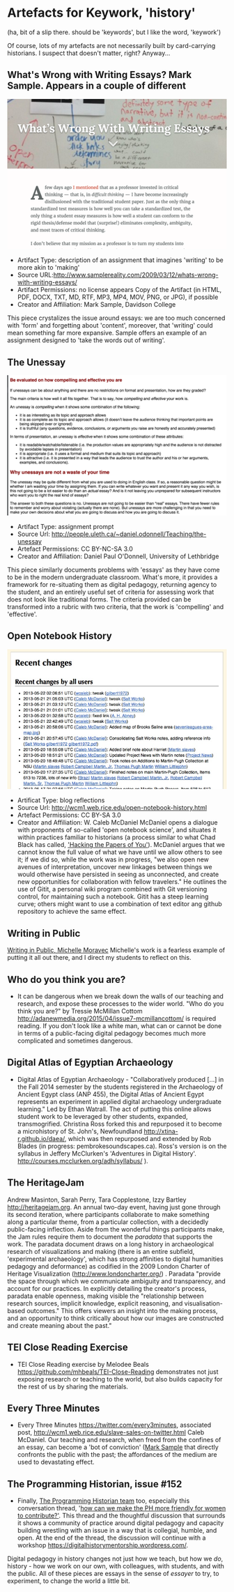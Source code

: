 
# Artefacts for Keywork, 'history'

(ha, bit of a slip there. should be 'keywords', but I like the word, 'keywork')

Of course, lots of my artefacts are not necessarily built by card-carrying historians. I suspect that doesn't matter, right? Anyway...

## What's Wrong with Writing Essays? Mark Sample. Appears in a couple of different
![img](/img/history-MarkSample-wrong-with-essays.png)
+ Artifact Type: description of an assignment that imagines 'writing' to be more akin to 'making'
+ Source URL:http://www.samplereality.com/2009/03/12/whats-wrong-with-writing-essays/
+ Artifact Permissions: no license appears
Copy of the Artifact (in HTML, PDF, DOCX, TXT, MD, RTF, MP3, MP4, MOV, PNG, or JPG), if possible
+ Creator and Affiliation: Mark Sample, Davidson College

This piece crystalizes the issue around essays: we are too much concerned with 'form' and forgetting about 'content', moreover, that 'writing' could mean something far more expansive. Sample offers an example of an assignment designed to 'take the words out of writing'.

## The Unessay
![img](/img/history-odonnell-unessay.png)
+ Artifact Type: assignment prompt
+ Source Url: http://people.uleth.ca/~daniel.odonnell/Teaching/the-unessay
+ Artefact Permissions: CC BY-NC-SA 3.0
+ Creator and Affiliation: Daniel Paul O'Donnell, University of Lethbridge

This piece similarly documents problems with 'essays' as they have come to be in the modern undergraduate classroom. What's more, it provides a framework for re-situating them as digital pedagogy, returning agency to the student, and an entirely useful set of criteria for assessing work that does not look like traditional forms. The criteria provided can be transformed into a rubric with two criteria, that the work is 'compelling' and 'effective'.

## Open Notebook History
![img](/img/history-wcalebmcdaniel-wiki-screenshot.png)
+ Artificat Type: blog reflections
+ Source Url: http://wcm1.web.rice.edu/open-notebook-history.html
+ Artefact Permissions: CC BY-SA 3.0
+ Creator and Affiliation: W. Caleb McDaniel
McDaniel opens a dialogue with proponents of so-called 'open notebook science', and situates it within practices familiar to historians (a process similar to what Chad Black has called, ['Hacking the Papers of You'](https://parezcoydigo.wordpress.com/2010/05/28/the-individual-research-archive-hacking-the-papers-of-you/)). McDaniel argues that we cannot know the full value of what we have until we allow others to see it; if we did so, while the work was in progress, "we also open new avenues of interpretation, uncover new linkages between things we would otherwise have persisted in seeing as unconnected, and create new opportunities for collaboration with fellow travelers." He outlines the use of Gitit, a personal wiki program combined with Git versioning control, for maintaining such a notebook. Gitit has a steep learning curve; others might want to use a combination of text editor ang github repository to achieve the same effect.

## Writing in Public
[Writing in Public, Michelle Moravec](http://michellemoravec.com/michelle-moravec/) Michelle's work is a fearless example of putting it all out there, and I direct my students to reflect on this.

## Who do you think you are?
+ It can be dangerous when we break down the walls of our teaching and research, and expose these processes to the wider world. "Who do you think you are?" by Tressie McMillan Cottom http://adanewmedia.org/2015/04/issue7-mcmillancottom/ is required reading. If you don't look like a white man, what can or cannot be done in terms of a public-facing digital pedagogy becomes much more complicated and sometimes dangerous.

## Digital Atlas of Egyptian Archaeology
+ Digital Atlas of Egyptian Archaeology - "Collaboratively produced [...] in the Fall 2014 semester by the students registered in the Archaeology of Ancient Egypt class (ANP 455), the Digital Atlas of Ancient Egypt represents an experiment in applied digital archaeology undergraduate learning." Led by Ethan Watrall. The act of putting this online allows student work to be leveraged by other students, expanded, transmogrified. Christina Ross forked this and repurposed it to become a microhistory of St. John's, Newfoundland http://xtina-r.github.io/daea/, which was then repurposed and extended by Rob Blades (in progress: pembrokesoundscapes.ca). Ross's version is on the syllabus in Jeffery McClurken's 'Adventures in Digital History'. http://courses.mcclurken.org/adh/syllabus/ ).

## The HeritageJam
Andrew Masinton, Sarah Perry, Tara Copplestone, Izzy Bartley http://heritagejam.org. An annual two-day event, having just gone through its second iteration, where participants collaborate to make something along a particular theme, from a particular collection, with a decidedly public-facing inflection. Aside from the wonderful things participants make, the Jam rules require them to document the _paradata_ that supports the work. The paradata document draws on a long history in archaeological research of visualizations and making (there is an entire subfield, 'experimental archaeology', which has strong affinities to digital humanities pedagogy and deformance) as codified in the 2009 London Charter of Heritage Visualization (http://www.londoncharter.org/) . Paradata "provide the space through which we communicate ambiguity and transparency, and account for our practices. In explicitly detailing the creator's process, paradata enable openness, making visible the "relationship between research sources, implicit knowledge, explicit reasoning, and visualisation-based outcomes." This offers viewers an insight into the making process, and an opportunity to think critically about how our images are constructed and create meaning about the past."

## TEI Close Reading Exercise
+ TEI Close Reading exercise by Melodee Beals https://github.com/mhbeals/TEI-Close-Reading demonstrates not just exposing research or teaching to the world, but also builds capacity for the rest of us by sharing the materials.

## Every Three Minutes
+ Every Three Minutes https://twitter.com/every3minutes, associated post, http://wcm1.web.rice.edu/slave-sales-on-twitter.html Caleb McDaniel. Our teaching and research, when freed from the confines of an essay, can become a 'bot of conviction' ([Mark Sample]( https://medium.com/@samplereality/a-protest-bot-is-a-bot-so-specific-you-cant-mistake-it-for-bullshit-90fe10b7fbaa#.k7zhd3p6e) that directly confronts the public with the past; the affordances of the medium are used to devastating effect.

## The Programming Historian, issue #152
+ Finally, [The Programming Historian team](http://programminghistorian.org) too, especially this conversation thread, '[how can we make the PH more friendly for women to contribute?'](https://github.com/programminghistorian/jekyll/issues/152). This thread and the thoughtful discussion that surrounds it shows a community of practice around digital pedagogy and capacity building wrestling with an issue in a way that is collegial, humble, and open. At the end of the thread, the discussion will continue with a workshop <https://digitalhistorymentorship.wordpress.com/>.

Digital pedagogy in history changes not just how we teach, but how we _do_, history - how we work on our own, with colleagues, with students, and with the public. All of these pieces are essays in the sense of _essayer_ to try, to experiment, to change the world a little bit.
